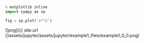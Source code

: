

```python
% matplotlib inline
import sympy as sp

fig = sp.plot('x**2')
```


![png]({{ site.url }}assets/jupyter/assets/jupyter/example1_files/example1_0_0.png)

